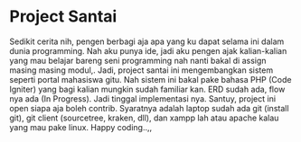 # Project Santai

Sedikit cerita nih, pengen berbagi aja apa yang ku dapat selama ini dalam dunia programming. Nah aku punya ide, jadi aku pengen ajak kalian-kalian yang mau belajar bareng seni programming nah nanti bakal di assign masing masing modul,. Jadi, project santai ini mengembangkan sistem seperti portal mahasiswa gitu. Nah sistem ini bakal pake bahasa PHP (Code Igniter) yang bagi kalian mungkin sudah familiar kan. ERD sudah ada, flow nya ada (In Progress). Jadi tinggal implementasi nya. Santuy, project ini open siapa aja boleh contrib. Syaratnya adalah laptop sudah ada git (install git), git client (sourcetree, kraken, dll), dan xampp lah atau apache kalau yang mau pake linux. Happy coding..,,

